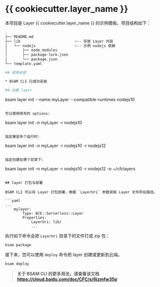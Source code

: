 # {{ cookiecutter.layer_name }}

本项目是 Layer {{ cookiecutter.layer_name }} 的示例模板，项目结构如下：

```bash
.
├── README.md
├── lib                         <-- 存放 Layer 内容
│   └── nodejs                  <-- 示例 nodejs 依赖
│       ├── node_modules        
│       ├── package-lock.json
│       └── package.json
└── template.yaml

## 使用前提

* BSAM CLI 已成功安装

## 创建 layer

```
bsam layer init --name myLayer --compatible-runtimes nodejs10
```

可以使用简写的 options:

```
bsam layer init -n myLayer -r nodejs10
```

指定兼容多个运行时:

```
bsam layer init -n myLayer -r nodejs10 -r nodejs12 
```

指定创建在哪个目录下:

```
bsam layer init -n myLayer -r nodejs10 -r nodejs12 -o ~/cfclayers
```

## layer 打包与部署

BSAM CLI 可以将 Layer 打包部署，根据 `LayerUri` 参数获取 Layer 文件所在路径。

```yaml
...
    mylayer:
        Type: BCE::Serverless::Layer
        Properties:
            LayerUri: lib/
            ...
```

执行如下命令会把 `LayerUri` 目录下的文件打成 zip 包：

```bash
bsam package
```

接下来，您可以使用 `deploy` 命令把 layer 创建或更新到云端。

```bash
bsam deploy
```

> **关于 BSAM CLI 的更多用法，请查看该文档 https://cloud.baidu.com/doc/CFC/s/6jzmfw35p**